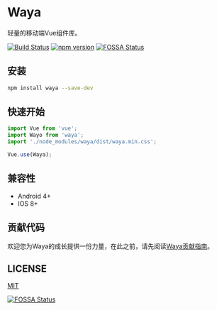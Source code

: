 # Waya

轻量的移动端Vue组件库。

[![Build Status](https://travis-ci.org/wayo-ui/wayo.svg?branch=master)](https://travis-ci.org/wayo-ui/wayo)
[![npm version](https://badge.fury.io/js/wayo.svg)](https://badge.fury.io/js/wayo)
[![FOSSA Status](https://app.fossa.io/api/projects/git%2Bgithub.com%2Fwayo-ui%2Fwayo.svg?type=shield)](https://app.fossa.io/projects/git%2Bgithub.com%2Fwayo-ui%2Fwayo?ref=badge_shield)



## 安装
```bash
npm install waya --save-dev
```

## 快速开始
```javascript
import Vue from 'vue';
import Wayo from 'waya';
import './node_modules/waya/dist/waya.min.css';

Vue.use(Waya);
```

## 兼容性
- Android 4+
- IOS 8+

## 贡献代码
欢迎您为Waya的成长提供一份力量，在此之前，请先阅读[Waya贡献指南](./CONTRIBUTING.md)。

## LICENSE
[MIT](./LICENSE)

[![FOSSA Status](https://app.fossa.io/api/projects/git%2Bgithub.com%2Fwayo-ui%2Fwayo.svg?type=large)](https://app.fossa.io/projects/git%2Bgithub.com%2Fwayo-ui%2Fwayo?ref=badge_large)
